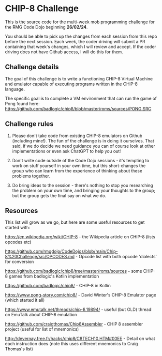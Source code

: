 # CHIP-8 Challenge
This is the source code for the multi-week mob programming challenge for the RMG Code Dojo beginning **26/02/24**.

You should be able to pick up the changes from each session from this repo before the next session. Each week, the coder driving will submit a PR containing that week's changes, which I will review and accept. If the coder driving does not have Github access, I will do this for them. 

## Challenge details

The goal of this challenge is to write a functioning CHIP-8 Virtual Machine and emulator capable of executing programs written in the CHIP-8 language.

The specific goal is to complete a VM environment that can run the game of Pong found here: https://github.com/badlogic/chip8/blob/master/roms/sources/PONG.SRC

## Challenge rules

1. Please don't take code from existing CHIP-8 emulators on Github (including mine!). The fun of the challenge is in doing it ourselves. That said, if we do decide we need guidance you can of course look at other implementations or even ask ChatGPT to help you out!

2. Don't write code outside of the Code Dojo sessions - it's tempting to work on stuff yourself in your own time, but this short-changes the group who can learn from the experience of thinking about these problems together.

3. Do bring ideas to the session - there's nothing to stop you researching the problem on your own time, and bringing your thoughts to the group; but the group gets the final say on what we do.

## Resources

This list will grow as we go, but here are some useful resources to get started with:

https://en.wikipedia.org/wiki/CHIP-8 - the Wikipedia article on CHIP-8 (lists opcodes etc)

https://github.com/rmgdojo/CodeDojos/blob/main/Chip-8%20Challenge/src/OPCODES.md - Opcode list with both opcode 'dialects' for conversion

https://github.com/badlogic/chip8/tree/master/roms/sources - some CHIP-8 games from badlogic's Kotlin implementation

https://github.com/badlogic/chip8/ - CHIP-8 in Kotlin

https://www.pong-story.com/chip8/ - David Winter's CHIP-8 Emulator page (which started it all)

https://www.emutalk.net/threads/chip-8.19894/ - useful (but OLD) thread on EmuTalk about CHIP-8 emulation

https://github.com/craigthomas/Chip8Assembler - CHIP 8 assembler project (useful for list of mnemonics)

http://devernay.free.fr/hacks/chip8/C8TECH10.HTM#00EE - Detail on what each instruction does (note this uses different mnemonics to Craig Thomas's list)
